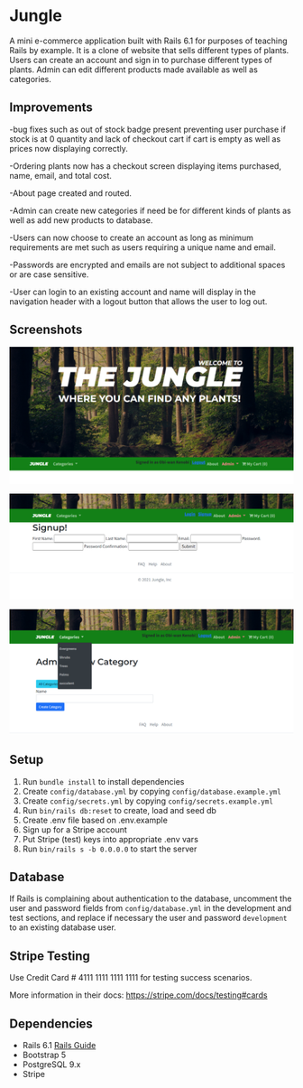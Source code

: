 # Jungle

A mini e-commerce application built with Rails 6.1 for purposes of teaching Rails by example. It is a clone of website that sells different types of plants. Users can create an account and sign in to purchase different types of plants. Admin can edit different products made available as well as categories. 

## Improvements

-bug fixes such as out of stock badge present preventing user purchase if stock is at 0 quantity and lack of checkout cart if cart is empty as well as prices now displaying correctly.

-Ordering plants now has a checkout screen displaying items purchased, name, email, and total cost. 

-About page created and routed. 

-Admin can create new categories if need be for different kinds of plants as well as add new products to database.

-Users can now choose to create an account as long as minimum requirements are met such as users requiring a unique name and email. 

-Passwords are encrypted and emails are not subject to additional spaces or are case sensitive. 

-User can login to an existing account and name will display in the navigation header with a logout button that allows the user to log out. 

## Screenshots

!["mian page logged in"](https://github.com/Tbrowwnnn/jungle-rails/blob/master/pics/signed-in.PNG)

!["signup page"](https://github.com/Tbrowwnnn/jungle-rails/blob/master/pics/Signup.PNG)

!["admin add categories"](https://github.com/Tbrowwnnn/jungle-rails/blob/master/pics/Admin-and-added-cats.PNG)


## Setup

1. Run `bundle install` to install dependencies
2. Create `config/database.yml` by copying `config/database.example.yml`
3. Create `config/secrets.yml` by copying `config/secrets.example.yml`
4. Run `bin/rails db:reset` to create, load and seed db
5. Create .env file based on .env.example
6. Sign up for a Stripe account
7. Put Stripe (test) keys into appropriate .env vars
8. Run `bin/rails s -b 0.0.0.0` to start the server

## Database

If Rails is complaining about authentication to the database, uncomment the user and password fields from `config/database.yml` in the development and test sections, and replace if necessary the user and password `development` to an existing database user.

## Stripe Testing

Use Credit Card # 4111 1111 1111 1111 for testing success scenarios.

More information in their docs: <https://stripe.com/docs/testing#cards>

## Dependencies

- Rails 6.1 [Rails Guide](http://guides.rubyonrails.org/v6.1/)
- Bootstrap 5
- PostgreSQL 9.x
- Stripe


